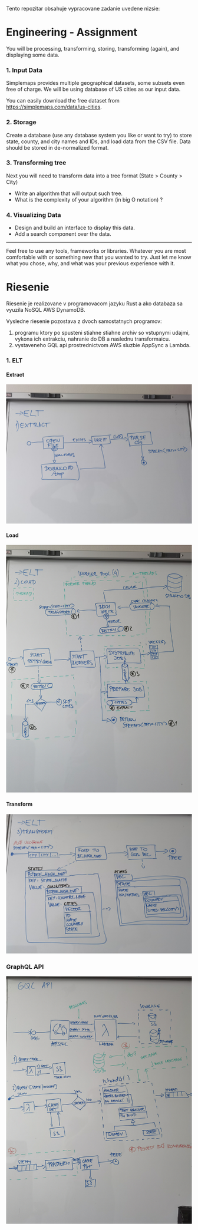 Tento repozitar obsahuje vypracovane zadanie uvedene nizsie:

# Engineering - Assignment

You will be processing, transforming, storing, transforming (again), and displaying some data.

### 1. Input Data

Simplemaps provides multiple geographical datasets, some subsets even free of charge. We will be using database of US cities as our input data.

You can easily download the free dataset from https://simplemaps.com/data/us-cities.


### 2. Storage

Create a database (use any database system you like or want to try) to store state, county, and city names and IDs, and load data from the CSV file.
Data should be stored in de-normalized format.

### 3. Transforming tree

Next you will need to transform data into a tree format (State > County > City)

* Write an algorithm that will output such tree.
* What is the complexity of your algorithm (in big O notation) ?


### 4. Visualizing Data

* Design and build an interface to display this data.
* Add a search component over the data.

<hr/>

Feel free to use any tools, frameworks or libraries. Whatever you are most comfortable with or something new that you wanted to try. Just let me know what you chose, why, and what was your previous experience with it.

# Riesenie

Riesenie je realizovane v programovacom jazyku Rust a ako databaza sa vyuzila NoSQL AWS DynamoDB.

Vysledne riesenie pozostava z dvoch samostatnych programov:
1. programu ktory po spusteni stiahne stiahne archiv so vstupnymi udajmi, vykona ich extrakciu, nahranie do DB a naslednu transformaicu.
2. vystaveneho GQL api prostrednictvom AWS sluzbie AppSync a Lambda.

### 1. ELT

#### Extract
![extract](images/IMG_20220711_103544.jpg)

#### Load
![load](images/IMG_20220711_110951.jpg)

#### Transform
![load](images/IMG_20220711_112114.jpg)

### GraphQL API

![api](images/IMG_20220711_120628.jpg)